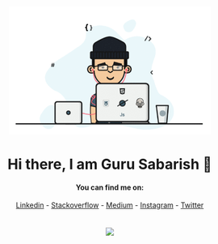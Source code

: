 
<div align="center">
<img src="assets/gif.gif" width="400px" />
<br>

# Hi there, I am Guru Sabarish 👋

#### You can find me on:
[Linkedin](https://www.linkedin.com/in/gurusabarishh) - [Stackoverflow](https://stackoverflow.com/users/13542935/guru-sabarish) - [Medium](https://medium.com/@gurusabarisha) - [Instagram](https://instagram.com/gurusabarishh) - [Twitter](https://twitter.com/gurusabarishh)
<br>
<br>
<br>
<a href="https://github.com/gurusabarish/gurusabarish">
  <img align="center" src="https://github-readme-stats.vercel.app/api?username=gurusabarish&show_icons=true&theme=radical"  />
</a>
<br>
<br>
</div>
